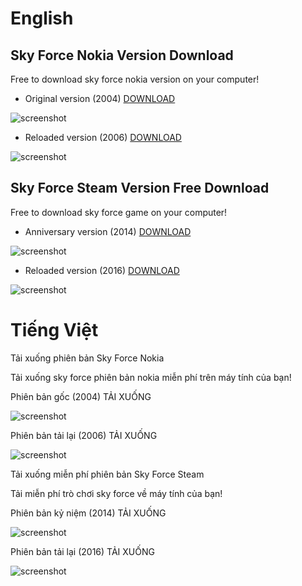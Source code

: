 # English

## Sky Force Nokia Version Download
Free to download sky force nokia version on your computer!


* Original version (2004) [DOWNLOAD](https://github.com/iBLiSSIN/Sky_Force_2004/releases/tag/2.2)

![screenshot](http://2.bp.blogspot.com/-RY_Lqj9-7tQ/T5SUvIW2ETI/AAAAAAAAAWo/LkcfPrU-gRs/s1600/skyforce-standard.jpg)

* Reloaded version (2006) [DOWNLOAD](https://github.com/iBLiSSIN/Sky_Force_2004/releases/tag/2.0)

![screenshot](https://i.imgur.com/Ml5rCk0_d.webp?maxwidth=640&shape=thumb&fidelity=medium)

## Sky Force Steam Version Free Download
Free to download sky force game on your computer!


* Anniversary version (2014) [DOWNLOAD](https://github.com/iBLiSSIN/Sky_Force_Game/releases/tag/2.0.1)

![screenshot](https://cdn.cloudflare.steamstatic.com/steam/apps/355050/ss_a320a0019b2ff718b398aef28aa58bd1790cada3.1920x1080.jpg?t=1571377243)

* Reloaded version (2016) [DOWNLOAD](https://github.com/iBLiSSIN/Sky_Force_Game/releases/tag/3.0)

![screenshot](https://cdn.cloudflare.steamstatic.com/steam/apps/667600/ss_48b33daf4c9358642fcf7e39179c2e6913a71505.1920x1080.jpg?t=1571377189)

# Tiếng Việt

Tải xuống phiên bản Sky Force Nokia

Tải xuống sky force phiên bản nokia miễn phí trên máy tính của bạn!

Phiên bản gốc (2004) TẢI XUỐNG

![screenshot]()

Phiên bản tải lại (2006) TẢI XUỐNG

![screenshot]()

Tải xuống miễn phí phiên bản Sky Force Steam

Tải miễn phí trò chơi sky force về máy tính của bạn!

Phiên bản kỷ niệm (2014) TẢI XUỐNG

![screenshot]()

Phiên bản tải lại (2016) TẢI XUỐNG

![screenshot]()
